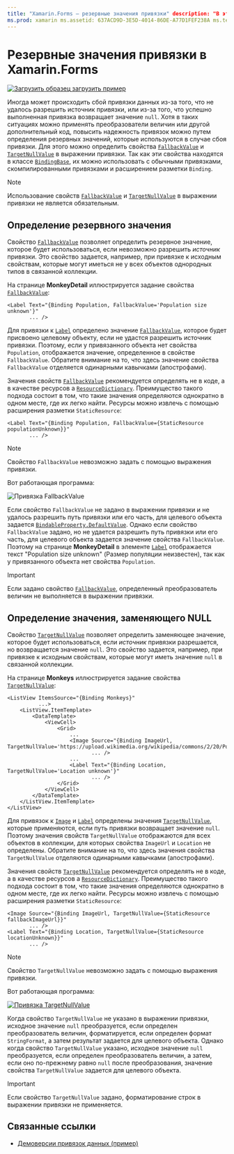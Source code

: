 ```yaml
---
title: "Xamarin.Forms — резервные значения привязки" description: "В этой статье описывается, как повысить надежность привязок путем определения резервных значений, которые будут использоваться при сбое привязки".
ms.prod: xamarin ms.assetid: 637ACD9D-3E5D-4014-86DE-A77D1FEF238A ms.technology: xamarin-forms author: davidbritch ms.author: dabritch ms.date: 08/16/2018 no-loc: [Xamarin.Forms, Xamarin.Essentials]
---
```


# <a name="xamarinforms-binding-fallbacks"></a>Резервные значения привязки в Xamarin.Forms

[![Загрузить образец](~/media/shared/download.png) загрузить пример](https://docs.microsoft.com/samples/xamarin/xamarin-forms-samples/databindingdemos)

Иногда может происходить сбой привязки данных из-за того, что не удалось разрешить источник привязки, или из-за того, что успешно выполненная привязка возвращает значение `null`. Хотя в таких ситуациях можно применять преобразователи величин или другой дополнительный код, повысить надежность привязок можно путем определения резервных значений, которые используются в случае сбоя привязки. Для этого можно определить свойства [`FallbackValue`](xref:Xamarin.Forms.BindingBase.FallbackValue) и [`TargetNullValue`](xref:Xamarin.Forms.BindingBase.TargetNullValue) в выражении привязки. Так как эти свойства находятся в классе [`BindingBase`](xref:Xamarin.Forms.BindingBase), их можно использовать с обычными привязками, скомпилированными привязками и расширением разметки `Binding`.

> [!NOTE]
> Использование свойств [`FallbackValue`](xref:Xamarin.Forms.BindingBase.FallbackValue) и [`TargetNullValue`](xref:Xamarin.Forms.BindingBase.TargetNullValue) в выражении привязки не является обязательным.

## <a name="defining-a-fallback-value"></a>Определение резервного значения

Свойство [`FallbackValue`](xref:Xamarin.Forms.BindingBase.FallbackValue) позволяет определить резервное значение, которое будет использоваться, если невозможно разрешить *источник* привязки. Это свойство задается, например, при привязке к исходным свойствам, которые могут иметься не у всех объектов однородных типов в связанной коллекции.

На странице **MonkeyDetail** иллюстрируется задание свойства [`FallbackValue`](xref:Xamarin.Forms.BindingBase.FallbackValue):

```xaml
<Label Text="{Binding Population, FallbackValue='Population size unknown'}"
       ... />   
```

Для привязки к [`Label`](xref:Xamarin.Forms.Label) определено значение [`FallbackValue`](xref:Xamarin.Forms.BindingBase.FallbackValue), которое будет присвоено целевому объекту, если не удастся разрешить источник привязки. Поэтому, если у привязанного объекта нет свойства `Population`, отображается значение, определенное в свойстве `FallbackValue`. Обратите внимание на то, что здесь значение свойства `FallbackValue` отделяется одинарными кавычками (апострофами).

Значения свойств [`FallbackValue`](xref:Xamarin.Forms.BindingBase.FallbackValue) рекомендуется определять не в коде, а в качестве ресурсов а [`ResourceDictionary`](xref:Xamarin.Forms.ResourceDictionary). Преимущество такого подхода состоит в том, что такие значения определяются однократно в одном месте, где их легко найти. Ресурсы можно извлечь с помощью расширения разметки `StaticResource`:

```xaml
<Label Text="{Binding Population, FallbackValue={StaticResource populationUnknown}}"
       ... />  
```

> [!NOTE]
> Свойство `FallbackValue` невозможно задать с помощью выражения привязки.

Вот работающая программа:

![Привязка FallbackValue](binding-fallbacks-images/bindingunavailable-detail-cropped.png "Привязка FallbackValue")

Если свойство `FallbackValue` не задано в выражении привязки и не удалось разрешить путь привязки или его часть, для целевого объекта задается [`BindableProperty.DefaultValue`](xref:Xamarin.Forms.BindableProperty.DefaultValue). Однако если свойство `FallbackValue` задано, но не удается разрешить путь привязки или его часть, для целевого объекта задается значение свойства `FallbackValue`. Поэтому на странице **MonkeyDetail** в элементе [`Label`](xref:Xamarin.Forms.Label) отображается текст "Population size unknown" (Размер популяции неизвестен), так как у привязанного объекта нет свойства `Population`.

> [!IMPORTANT]
> Если задано свойство [`FallbackValue`](xref:Xamarin.Forms.BindingBase.FallbackValue), определенный преобразователь величин не выполняется в выражении привязки.

## <a name="defining-a-null-replacement-value"></a>Определение значения, заменяющего NULL

Свойство [`TargetNullValue`](xref:Xamarin.Forms.BindingBase.TargetNullValue) позволяет определить заменяющее значение, которое будет использоваться, если *источник* привязки разрешается, но возвращается значение `null`. Это свойство задается, например, при привязке к исходным свойствам, которые могут иметь значение `null` в связанной коллекции.

На странице **Monkeys** иллюстрируется задание свойства [`TargetNullValue`](xref:Xamarin.Forms.BindingBase.TargetNullValue):

```xaml
<ListView ItemsSource="{Binding Monkeys}"
          ...>
    <ListView.ItemTemplate>
        <DataTemplate>
            <ViewCell>
                <Grid>
                    ...
                    <Image Source="{Binding ImageUrl, TargetNullValue='https://upload.wikimedia.org/wikipedia/commons/2/20/Point_d_interrogation.jpg'}"
                           ... />
                    ...
                    <Label Text="{Binding Location, TargetNullValue='Location unknown'}"
                           ... />
                </Grid>
            </ViewCell>
        </DataTemplate>
    </ListView.ItemTemplate>
</ListView>
```

Для привязок к [`Image`](xref:Xamarin.Forms.Image) и [`Label`](xref:Xamarin.Forms.Label) определены значения [`TargetNullValue`](xref:Xamarin.Forms.BindingBase.TargetNullValue), которые применяются, если путь привязки возвращает значение `null`. Поэтому значения свойств `TargetNullValue` отображаются для всех объектов в коллекции, для которых свойства `ImageUrl` и `Location` не определены. Обратите внимание на то, что здесь значения свойства `TargetNullValue` отделяются одинарными кавычками (апострофами).

Значения свойств [`TargetNullValue`](xref:Xamarin.Forms.BindingBase.TargetNullValue) рекомендуется определять не в коде, а в качестве ресурсов а [`ResourceDictionary`](xref:Xamarin.Forms.ResourceDictionary). Преимущество такого подхода состоит в том, что такие значения определяются однократно в одном месте, где их легко найти. Ресурсы можно извлечь с помощью расширения разметки `StaticResource`:

```xaml
<Image Source="{Binding ImageUrl, TargetNullValue={StaticResource fallbackImageUrl}}"
       ... />
<Label Text="{Binding Location, TargetNullValue={StaticResource locationUnknown}}"
       ... />
```

> [!NOTE]
> Свойство `TargetNullValue` невозможно задать с помощью выражения привязки.

Вот работающая программа:

[![Привязка TargetNullValue](binding-fallbacks-images/bindingunavailable-small.png "Привязка TargetNullValue")](binding-fallbacks-images/bindingunavailable-large.png#lightbox "Привязка TargetNullValue")

Когда свойство `TargetNullValue` не указано в выражении привязки, исходное значение `null` преобразуется, если определен преобразователь величин, форматируется, если определен формат `StringFormat`, а затем результат задается для целевого объекта. Однако когда свойство `TargetNullValue` указано, исходное значение `null` преобразуется, если определен преобразователь величин, а затем, если оно по-прежнему равно `null` после преобразования, значение свойства `TargetNullValue` задается для целевого объекта.

> [!IMPORTANT]
> Если свойство `TargetNullValue` задано, форматирование строк в выражении привязки не применяется.

## <a name="related-links"></a>Связанные ссылки

- [Демоверсии привязок данных (пример)](https://docs.microsoft.com/samples/xamarin/xamarin-forms-samples/databindingdemos)
